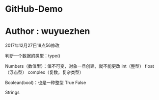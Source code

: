 # GitHub-Demo
# Author : wuyuezhen
2017年12月27日18点56修改

判断一个数据的类型：type()

Numbers（数值型）：值不可变，对象一旦创建，就不能更改
    int（整型）
    float（浮点型）
    complex（复数，复杂类型）

Boolean(bool)：也是一种整型
    True
    False

Strings
